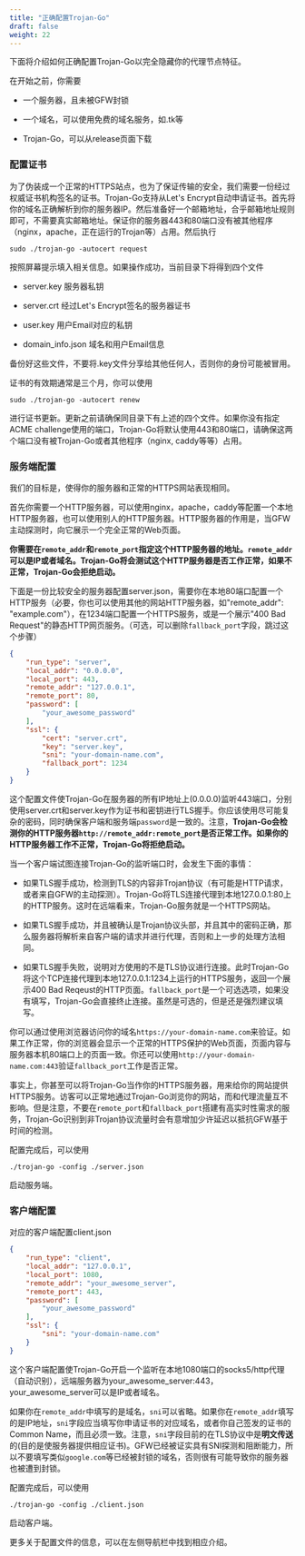 ```yaml
---
title: "正确配置Trojan-Go"
draft: false
weight: 22
---
```


下面将介绍如何正确配置Trojan-Go以完全隐藏你的代理节点特征。

在开始之前，你需要

- 一个服务器，且未被GFW封锁

- 一个域名，可以使用免费的域名服务，如.tk等

- Trojan-Go，可以从release页面下载

### 配置证书

为了伪装成一个正常的HTTPS站点，也为了保证传输的安全，我们需要一份经过权威证书机构签名的证书。Trojan-Go支持从Let's Encrypt自动申请证书。首先将你的域名正确解析到你的服务器IP。然后准备好一个邮箱地址，合乎邮箱地址规则即可，不需要真实邮箱地址。保证你的服务器443和80端口没有被其他程序（nginx，apache，正在运行的Trojan等）占用。然后执行

```shell
sudo ./trojan-go -autocert request
```

按照屏幕提示填入相关信息。如果操作成功，当前目录下将得到四个文件

- server.key 服务器私钥

- server.crt 经过Let's Encrypt签名的服务器证书

- user.key 用户Email对应的私钥

- domain_info.json 域名和用户Email信息

备份好这些文件，不要将.key文件分享给其他任何人，否则你的身份可能被冒用。

证书的有效期通常是三个月，你可以使用

```shell
sudo ./trojan-go -autocert renew
```

进行证书更新。更新之前请确保同目录下有上述的四个文件。如果你没有指定ACME challenge使用的端口，Trojan-Go将默认使用443和80端口，请确保这两个端口没有被Trojan-Go或者其他程序（nginx, caddy等等）占用。

### 服务端配置

我们的目标是，使得你的服务器和正常的HTTPS网站表现相同。

首先你需要一个HTTP服务器，可以使用nginx，apache，caddy等配置一个本地HTTP服务器，也可以使用别人的HTTP服务器。HTTP服务器的作用是，当GFW主动探测时，向它展示一个完全正常的Web页面。

**你需要在```remote_addr```和```remote_port```指定这个HTTP服务器的地址。```remote_addr```可以是IP或者域名。Trojan-Go将会测试这个HTTP服务器是否工作正常，如果不正常，Trojan-Go会拒绝启动。**

下面是一份比较安全的服务器配置server.json，需要你在本地80端口配置一个HTTP服务（必要，你也可以使用其他的网站HTTP服务器，如"remote_addr": "example.com"），在1234端口配置一个HTTPS服务，或是一个展示"400 Bad Request"的静态HTTP网页服务。（可选，可以删除```fallback_port```字段，跳过这个步骤）

```json
{
    "run_type": "server",
    "local_addr": "0.0.0.0",
    "local_port": 443,
    "remote_addr": "127.0.0.1",
    "remote_port": 80,
    "password": [
        "your_awesome_password"
    ],
    "ssl": {
        "cert": "server.crt",
        "key": "server.key",
        "sni": "your-domain-name.com",
        "fallback_port": 1234
    }
}
```

这个配置文件使Trojan-Go在服务器的所有IP地址上(0.0.0.0)监听443端口，分别使用server.crt和server.key作为证书和密钥进行TLS握手。你应该使用尽可能复杂的密码，同时确保客户端和服务端```password```是一致的。注意，**Trojan-Go会检测你的HTTP服务器```http://remote_addr:remote_port```是否正常工作。如果你的HTTP服务器工作不正常，Trojan-Go将拒绝启动。**

当一个客户端试图连接Trojan-Go的监听端口时，会发生下面的事情：

- 如果TLS握手成功，检测到TLS的内容非Trojan协议（有可能是HTTP请求，或者来自GFW的主动探测）。Trojan-Go将TLS连接代理到本地127.0.0.1:80上的HTTP服务。这时在远端看来，Trojan-Go服务就是一个HTTPS网站。

- 如果TLS握手成功，并且被确认是Trojan协议头部，并且其中的密码正确，那么服务器将解析来自客户端的请求并进行代理，否则和上一步的处理方法相同。

- 如果TLS握手失败，说明对方使用的不是TLS协议进行连接。此时Trojan-Go将这个TCP连接代理到本地127.0.0.1:1234上运行的HTTPS服务，返回一个展示400 Bad Reqeust的HTTP页面。```fallback_port```是一个可选选项，如果没有填写，Trojan-Go会直接终止连接。虽然是可选的，但是还是强烈建议填写。

你可以通过使用浏览器访问你的域名```https://your-domain-name.com```来验证。如果工作正常，你的浏览器会显示一个正常的HTTPS保护的Web页面，页面内容与服务器本机80端口上的页面一致。你还可以使用```http://your-domain-name.com:443```验证```fallback_port```工作是否正常。

事实上，你甚至可以将Trojan-Go当作你的HTTPS服务器，用来给你的网站提供HTTPS服务。访客可以正常地通过Trojan-Go浏览你的网站，而和代理流量互不影响。但是注意，不要在```remote_port```和```fallback_port```搭建有高实时性需求的服务，Trojan-Go识别到非Trojan协议流量时会有意增加少许延迟以抵抗GFW基于时间的检测。

配置完成后，可以使用

```shell
./trojan-go -config ./server.json
```

启动服务端。

### 客户端配置

对应的客户端配置client.json

```json
{
    "run_type": "client",
    "local_addr": "127.0.0.1",
    "local_port": 1080,
    "remote_addr": "your_awesome_server",
    "remote_port": 443,
    "password": [
        "your_awesome_password"
    ],
    "ssl": {
        "sni": "your-domain-name.com"
    }
}
```

这个客户端配置使Trojan-Go开启一个监听在本地1080端口的socks5/http代理（自动识别），远端服务器为your_awesome_server:443，your_awesome_server可以是IP或者域名。

如果你在```remote_addr```中填写的是域名，```sni```可以省略。如果你在```remote_addr```填写的是IP地址，```sni```字段应当填写你申请证书的对应域名，或者你自己签发的证书的Common Name，而且必须一致。注意，```sni```字段目前的在TLS协议中是**明文传送**的(目的是使服务器提供相应证书)。GFW已经被证实具有SNI探测和阻断能力，所以不要填写类似```google.com```等已经被封锁的域名，否则很有可能导致你的服务器也被遭到封锁。

配置完成后，可以使用

```shell
./trojan-go -config ./client.json
```

启动客户端。

更多关于配置文件的信息，可以在左侧导航栏中找到相应介绍。
